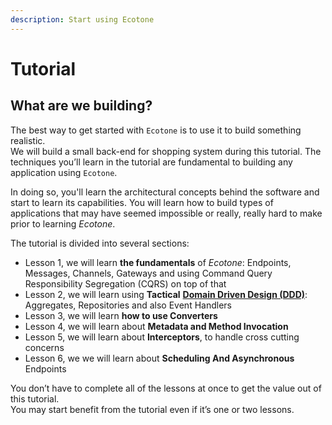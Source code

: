 ```yaml
---
description: Start using Ecotone
---
```


# Tutorial

## What are we building?

The best way to get started with `Ecotone` is to use it to build something realistic.  
We will build a small back-end for shopping system during this tutorial. The techniques you’ll learn in the tutorial are fundamental to building any application using `Ecotone`. 

In doing so, you'll learn the architectural concepts behind the software and start to learn its capabilities.  You will learn how to build types of applications that may have seemed impossible or really, really hard to make prior to learning _Ecotone_.



The tutorial is divided into several sections:

* Lesson 1, we will learn **the fundamentals** of _Ecotone_: Endpoints, Messages, Channels, Gateways and using Command Query Responsibility Segregation \(CQRS\) on top of that
* Lesson 2,  we will learn using **Tactical** [**Domain Driven Design \(DDD\)**](../modelling/modelling-1.md): Aggregates, Repositories and also Event Handlers
* Lesson 3, we will learn **how to use Converters**
* Lesson 4, we will learn about **Metadata and Method Invocation**
* Lesson 5, we will learn about **Interceptors**, to handle cross cutting concerns
* Lesson 6, we we will learn about **Scheduling And Asynchronous** Endpoints

You don’t have to complete all of the lessons at once to get the value out of this tutorial.   
You may start benefit from the tutorial even if it’s one or two lessons.

